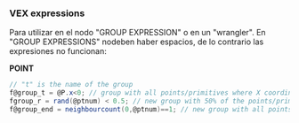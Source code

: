### VEX expressions  

Para utilizar en el nodo "GROUP EXPRESSION" o en un "wrangler". En "GROUP EXPRESSIONS" nodeben haber espacios, de lo contrario las expresiones no funcionan:  

**POINT**
```C#
// "t" is the name of the group
f@group_t = @P.x<0; // group with all points/primitives where X coordinate is less than 0
fgroup_r = rand(@ptnum) < 0.5; // new group with 50% of the points/primitives
f@group_end = neighbourcount(0,@ptnum)==1; // new group with all points with ONLy one edge (end points)
```
